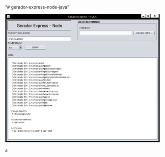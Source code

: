 "# gerador-express-node-java" 

<img src="https://github.com/TaffarelXavier/gerador-express-node-java/blob/master/imagens/tela-inicial.png?raw=true" />

a
